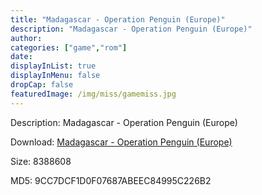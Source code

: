 ```yaml
---
title: "Madagascar - Operation Penguin (Europe)"
description: "Madagascar - Operation Penguin (Europe)"
author: 
categories: ["game","rom"]
date: 
displayInList: true
displayInMenu: false
dropCap: false
featuredImage: /img/miss/gamemiss.jpg
---
```


Description: Madagascar - Operation Penguin (Europe)

Download: <a style="text-decoration:underline;" href="https://mega.nz/#!SSQGhYYC!wxSjk9zsXSIGjdCo-BzRxJ0eFDEUF7pAlhpESoouomY" target = "_blank" rel = "nofollow" > Madagascar - Operation Penguin (Europe)</a>

Size: 8388608

MD5: 9CC7DCF1D0F07687ABEEC84995C226B2

